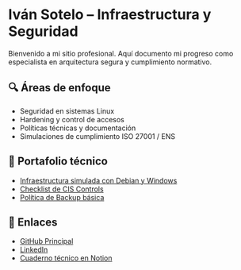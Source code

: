 # Iván Sotelo – Infraestructura y Seguridad

Bienvenido a mi sitio profesional. Aquí documento mi progreso como especialista en arquitectura segura y cumplimiento normativo.

## 🔍 Áreas de enfoque
- Seguridad en sistemas Linux
- Hardening y control de accesos
- Políticas técnicas y documentación
- Simulaciones de cumplimiento ISO 27001 / ENS

## 📂 Portafolio técnico
- [Infraestructura simulada con Debian y Windows](#)
- [Checklist de CIS Controls](#)
- [Política de Backup básica](https://github.com/ivansdpsec/infra-sec-lab/blob/main/politicas/politica-backup.md)


## 🔗 Enlaces
- [GitHub Principal](https://github.com/ivansecpsec)
- [LinkedIn](https://www.linkedin.com/in/ivan-sotelo/)
- [Cuaderno técnico en Notion](https://notion.so/ivansec)
